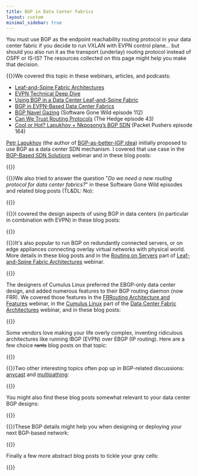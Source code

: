 ```yaml
---
title: BGP in Data Center Fabrics
layout: custom
minimal_sidebar: true
---
```

You must use BGP as the endpoint reachability routing protocol in your data center fabric if you decide to run VXLAN with EVPN control plane... but should you also run it as the transport (underlay) routing protocol instead of OSPF or IS-IS? The resources collected on this page might help you make that decision.

{{<plushy happy>}}We covered this topic in these webinars, articles, and podcasts:

-   [Leaf-and-Spine Fabric Architectures](https://www.ipspace.net/Leaf-and-Spine_Fabric_Architectures)
-   [EVPN Technical Deep Dive](https://www.ipspace.net/EVPN_Technical_Deep_Dive)
-   [Using BGP in a Data Center Leaf-and-Spine Fabric](https://www.ipspace.net/Data_Center_BGP/)
-   [BGP in EVPN-Based Data Center Fabrics](http://www.ipspace.net/Data_Center_BGP/BGP_in_EVPN-Based_Data_Center_Fabrics)
-   [BGP Navel Gazing](https://blog.ipspace.net/2020/06/bgp-navel-gazing.html) (Software Gone Wild episode 112)
-   [Can We Trust Routing Protocols](https://rule11.tech/the-hedge-pdocast-episode-43-ivan-pepelnjak-and-trusting-routing-protocols/) (The Hedge episode 43)
-   [Cool or Hot? Lapukhov + Nkposong’s BGP SDN](https://packetpushers.net/podcast/show-164-cool-or-hot-lapukhov-nkposongs-bgp-sdn/) (Packet Pushers episode 164)

[Petr Lapukhov](https://www.linkedin.com/in/petrlapu/) (the author of [BGP-as-better-IGP idea](https://www.youtube.com/watch?v=yJbqnOdD3cg)) initially proposed to use BGP as a data center SDN mechanism. I covered that use case in the [BGP-Based SDN Solutions](https://www.ipspace.net/BGP-Based_SDN_Solutions) webinar and in these blog posts:

{{<series-listing tag="sdn" year="sure">}}

{{<plushy confused>}}We also tried to answer the question "*Do we need a new routing protocol for data center fabrics?*" in these Software Gone Wild episodes and related blog posts (TL&DL: No):

{{<series-listing tag="newrp" year="please do" weight="yes">}}

{{<plushy master>}}I covered the design aspects of using BGP in data centers (in particular in combination with EVPN) in these blog posts:

{{<series-listing tag="design" year="please do" weight="yes">}}

{{<plushy magic>}}It's also popular to run BGP on redundantly connected servers, or on edge appliances connecting overlay virtual networks with physical world. More details in these blog posts and in the [Routing on Servers](https://my.ipspace.net/bin/list?id=Clos#ROUTING_SERVERS) part of [Leaf-and-Spine Fabric Architectures](https://www.ipspace.net/Leaf-and-Spine_Fabric_Architectures) webinar.

{{<series-listing tag="server" year="please do" weight="yes">}}

The designers of Cumulus Linux preferred the EBGP-only data center design, and added numerous features to their BGP routing daemon (now FRR). We covered those features in the [FRRouting Architecture and Features](https://www.ipspace.net/FRRouting_Architecture_and_Features) webinar, in the [Cumulus Linux](https://my.ipspace.net/bin/list?id=DCFabric#CUMULUS) part of the [Data Center Fabric Architectures](https://www.ipspace.net/Data_Center_Fabrics) webinar, and in these blog posts:

{{<series-listing tag="cl" year="needed">}}

Some vendors love making your life overly complex, inventing ridiculous architectures like running IBGP (EVPN) over EBGP (IP routing). Here are a few choice ~~rants~~ blog posts on that topic:

{{<series-listing tag="rant" year="needed">}}

{{<plushy magic>}}Two other interesting topics often pop up in BGP-related discussions: [anycast](/series/anycast.html) and [multipathing](/series/ucmp.html):

{{<series-listing tag="interesting" year="sure">}}

You might also find these blog posts somewhat relevant to your data center BGP designs:

{{<series-listing tag="relevant" year="sure">}}

{{<plushy master>}}These BGP details might help you when designing or deploying your next BGP-based network:

{{<series-listing tag="details" year="why not">}}

Finally a few more abstract blog posts to tickle your gray cells:

{{<series-listing tag="abstract" year="absolutely">}}
